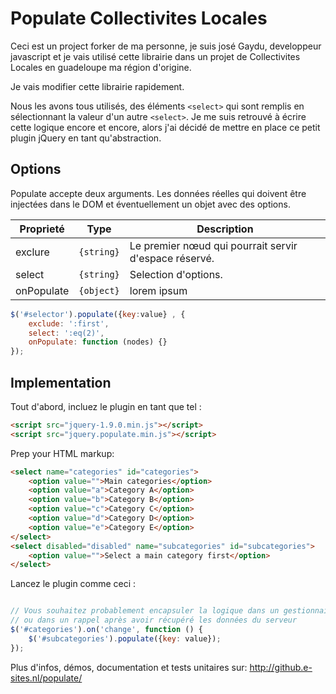 Populate Collectivites Locales
=====

Ceci est un project forker de ma personne, je suis josé Gaydu, developpeur javascript et je vais utilisé cette librairie dans un projet de Collectivites Locales en guadeloupe ma région d'origine.

Je vais modifier cette librairie rapidement.

Nous les avons tous utilisés, des éléments `<select>` qui sont remplis en sélectionnant la valeur d'un autre `<select>`.
Je me suis retrouvé à écrire cette logique encore et encore, alors j'ai décidé de mettre en place ce petit plugin jQuery en tant qu'abstraction.

## Options
Populate accepte deux arguments. Les données réelles qui doivent être injectées dans le DOM et éventuellement un objet avec des options.</p>
<table class="table">
	<thead>
		<tr>
			<th>Proprieté</th>
			<th>Type</th>
			<th>Description</th>
		</tr>
	</thead>
	<tbody>
		<tr>
			<td>exclure</td>
			<td><code>{string}</code></td>
			<td>Le premier nœud qui pourrait servir d'espace réservé.</td>
		</tr>
		<tr>
			<td>select</td>
			<td><code>{string}</code></td>
			<td>Selection d'options.</td>
		</tr>
		<tr>
			<td>onPopulate</td>
			<td><code>{object}</code></td>
			<td>lorem ipsum</td>
		</tr>
	</tbody>
</table>

```js
$('#selector').populate({key:value} , {
    exclude: ':first',
    select: ':eq(2)',
    onPopulate: function (nodes) {}
});
```

## Implementation
Tout d'abord, incluez le plugin en tant que tel :

```html
<script src="jquery-1.9.0.min.js"></script>
<script src="jquery.populate.min.js"></script>
```

Prep your HTML markup:

```html
<select name="categories" id="categories">
	<option value="">Main categories</option>
	<option value="a">Category A</option>
	<option value="b">Category B</option>
	<option value="c">Category C</option>
	<option value="d">Category D</option>
	<option value="e">Category E</option>
</select>
<select disabled="disabled" name="subcategories" id="subcategories">
	<option value="">Select a main category first</option>
</select>
```

Lancez le plugin comme ceci :

```js

// Vous souhaitez probablement encapsuler la logique dans un gestionnaire d'événements
// ou dans un rappel après avoir récupéré les données du serveur
$('#categories').on('change', function () {
    $('#subcategories').populate({key: value});
});
```

Plus d'infos, démos, documentation et tests unitaires sur: http://github.e-sites.nl/populate/
